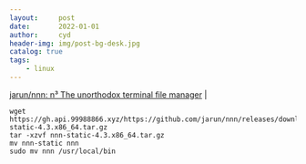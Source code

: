 ```yaml
---
layout:     post
date:       2022-01-01
author:     cyd
header-img: img/post-bg-desk.jpg
catalog: true
tags:
    - linux
---
```


<a href="https://github.com/jarun/nnn" target="_blank">jarun/nnn: n³ The unorthodox terminal file manager</a>  |  <br>  

```
wget https://gh.api.99988866.xyz/https://github.com/jarun/nnn/releases/download/v4.3/nnn-static-4.3.x86_64.tar.gz
tar -xzvf nnn-static-4.3.x86_64.tar.gz
mv nnn-static nnn
sudo mv nnn /usr/local/bin
```



